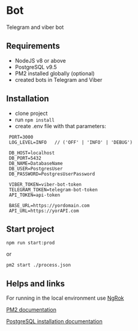 # Bot

Telegram and viber bot

## Requirements

- NodeJS v8 or above
- PostgreSQL v9.5
- PM2 installed globally (optional)
- created bots іn Telegram and Viber 

## Installation

- clone project
- run `npm install`
- create .env file with that parameters:
```
 PORT=3000
 LOG_LEVEL=INFO   // ('OFF' | 'INFO' | 'DEBUG')

 DB_HOST=localhost
 DB_PORT=5432
 DB_NAME=DatabaseName
 DB_USER=PostgresUser
 DB_PASSWORD=PostgresUserPassword
 
 VIBER_TOKEN=viber-bot-token
 TELEGRAM_TOKEN=telegram-bot-token
 API_TOKEN=api-token
 
 BASE_URL=https://yordomain.com
 API_URL=https://yorAPI.com
 ```

## Start project

`npm run start:prod` 

or

`pm2 start ./process.json`

## Helps and links

For running in the local environment use [NgRok](https://developers.viber.com/blog/2017/05/24/test-your-bots-locally)

[PM2 documentation](https://pm2.keymetrics.io/docs/usage/process-management/)

[PostgreSQL installation documentation](https://www.postgresql.org/docs/9.5/tutorial-install.html)
